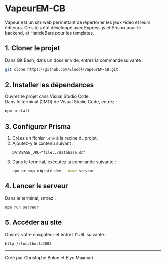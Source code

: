 # VapeurEM-CB

Vapeur est un site web permettant de répertorier les jeux vidéo et leurs éditeurs. Ce site a été développé avec Express.js et Prisma pour le backend, et HandleBars pour les templates.

## 1. Cloner le projet  
Dans Git Bash, dans un dossier vide, entrez la commande suivante :  
```bash
git clone https://github.com/Eloool/VapeurEM-CB.git 
```

## 2. Installer les dépendances  
Ouvrez le projet dans Visual Studio Code.  
Dans le terminal (CMD) de Visual Studio Code, entrez :  
```bash
npm install
```

## 3. Configurer Prisma  
1. Créez un fichier `.env` à la racine du projet.  
2. Ajoutez-y le contenu suivant :  
   ```env
   DATABASE_URL="file:./database.db"
   ```  
3. Dans le terminal, exécutez la commande suivante :  
   ```bash
   npx prisma migrate dev --name serveur
   ```

## 4. Lancer le serveur  
Dans le terminal, entrez :  
```bash
npm run serveur
```

## 5. Accéder au site  
Ouvrez votre navigateur et entrez l'URL suivante :  
```
http://localhost:3008
```

---

Créé par Christophe Bolon et Elyo Maamari  